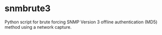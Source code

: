 # snmbrute3

Python script for brute forcing SNMP Version 3 offline authentication (MD5) method using a network capture. 
